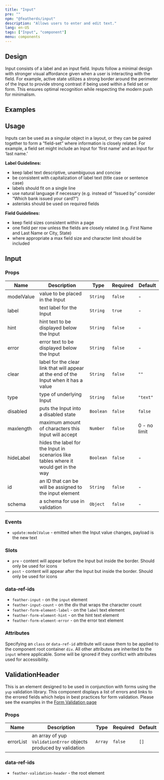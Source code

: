 ```yaml
---
title: "Input"
pre: ""
npm: "@featherds/input"
description: "Allows users to enter and edit text."
lang: en-US
tags: ["Input", "component"]
menu: components
---
```


## Design

Input consists of a label and an input field. Inputs follow a minimal design with stronger visual affordance given when a user is interacting with the field. For example, active state utilizes a strong border around the perimeter of the Input to provide strong contrast if being used within a field set or form. This ensures optimal recognition while respecting the modern push for minimalism.

## Examples

<Input-Examples />

## Usage

Inputs can be used as a singular object in a layout, or they can be paired together to form a “field-set” where information is closely related. For example, a field set might include an Input for ‘first name’ and an Input for ‘last name.’

**Label Guidelines:**

- keep label text descriptive, unambiguous and concise
- be consistent with capitalization of label text (title case or sentence case)
- labels should fit on a single line
- use natural language if necessary (e.g. instead of “Issued by” consider “Which bank issued your card?”)
- asterisks should be used on required fields

**Field Guidelines:**

- keep field sizes consistent within a page
- one field per row unless the fields are closely related (e.g. First Name and Last Name or City, State)
- where appropriate a max field size and character limit should be included

## Input

### Props

| Name       | Description                                                                           | Type      | Required | Default      |
| ---------- | ------------------------------------------------------------------------------------- | --------- | -------- | ------------ |
| modelValue | value to be placed in the Input                                                       | `String`  | `false`  | -            |
| label      | text label for the Input                                                              | `String`  | `true`   | -            |
| hint       | hint text to be displayed below the Input                                             | `String`  | `false`  | -            |
| error      | error text to be displayed below the Input                                            | `String`  | `false`  | -            |
| clear      | label for the clear link that will appear at the end of the Input when it has a value | `String`  | `false`  | `""`         |
| type       | type of underlying Input                                                              | `String`  | `false`  | `"text"`     |
| disabled   | puts the Input into a disabled state                                                  | `Boolean` | `false`  | `false`      |
| maxlength  | maximum amount of characters this Input will accept                                   | `Number`  | `false`  | 0 - no limit |
| hideLabel  | hides the label for the Input in scenarios like tables where it would get in the way  | `Boolean` | `false`  | -            |
| id         | an ID that can be will be assigned to the input element                               | `String`  | `false`  | -            |
| schema     | a schema for use in validation                                                        | `Object`  | `false`  | -            |

### Events

- `update:modelValue` - emitted when the Input value changes, payload is the new text

### Slots

- `pre` - content will appear before the Input but inside the border. Should only be used for icons
- `post` - content will appear after the Input but inside the border. Should only be used for icons

### data-ref-ids

- `feather-input` - on the `input` element
- `feather-input-count` - on the div that wraps the character count
- `feather-form-element-label` - on the `label` text element
- `feather-form-element-hint` - on the hint text element
- `feather-form-element-error` - on the error text element

### Attributes

Specifying an `class` or `data-ref-id` attribute will cause them to be applied to the component root container `div`. All other attributes are inherited to the `input` where applicable. Some will be ignored if they conflict with attributes used for accessibility.

## ValidationHeader

This is an element designed to be used in conjunction with forms using the `yup` validation library. This component displays a list of errors and links to the errored fields which helps in best practices for form validation. Please see the examples in the [Form Validation page](/Guides/FormValidation/#examples)

### Props

| Name      | Description                                                      | Type    | Required | Default |
| --------- | ---------------------------------------------------------------- | ------- | -------- | ------- |
| errorList | an array of yup `ValidationError` objects produced by validation | `Array` | `false`  | `[]`    |

### data-ref-ids

- `feather-validation-header` - the root element
